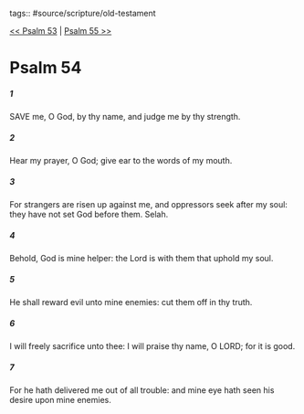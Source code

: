tags:: #source/scripture/old-testament

[<< Psalm 53](old-testament/19_Psalms/Psalm_53.md) | [Psalm 55 >>](old-testament/19_Psalms/Psalm_55.md)

# Psalm 54

##### 1

SAVE me, O God, by thy name, and judge me by thy strength.

##### 2

Hear my prayer, O God; give ear to the words of my mouth.

##### 3

For strangers are risen up against me, and oppressors seek after my soul: they have not set God before them. Selah.

##### 4

Behold, God is mine helper: the Lord is with them that uphold my soul.

##### 5

He shall reward evil unto mine enemies: cut them off in thy truth.

##### 6

I will freely sacrifice unto thee: I will praise thy name, O LORD; for it is good.

##### 7

For he hath delivered me out of all trouble: and mine eye hath seen his desire upon mine enemies.
